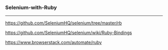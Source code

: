 ### Selenium-with-Ruby
---
https://github.com/SeleniumHQ/selenium/tree/master/rb

https://github.com/SeleniumHQ/selenium/wiki/Ruby-Bindings

https://www.browserstack.com/automate/ruby

```
```

```
```

```
```

